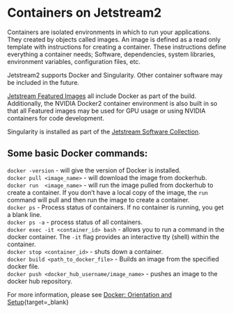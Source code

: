 # Containers on Jetstream2

Containers are isolated environments in which to run your applications. They created by objects called images. An image is defined as a read only template with instructions for creating a container. These instructions define everything a container needs; Software, dependencies, system libraries, environment variables, configuration files, etc.

Jetstream2 supports Docker and Singularity. Other container software may be included in the future.

[Jetstream Featured Images](featured.md) all include Docker as part of the build. Additionally, the NVIDIA Docker2 container environment is also built in so that all Featured images may be used for GPU usage or using NVIDIA containers for code development.

Singularity is installed as part of the [Jetstream Software Collection](software.md).


## Some basic Docker commands:

`docker -version`  - will give the version of Docker is installed.<br>
`docker pull <image_name>` - will download the image from dockerhub.<br>
`docker run  <image_name>` - will run the image pulled from dockerhub to create a container.
    If you don’t have a local copy of the image, the `run` command will pull and then run the image to create a container.<br>
`docker ps` - Process status of containers. If no container is running, you get a blank line.<br>
`docker ps -a` - process status of all containers.<br>
`docker exec -it <container_id> bash` - allows you to run a command in the docker container.
    The `-it` flag provides an interactive tty (shell) within the container.<br>
`docker stop <container_id>` - shuts down a container.<br>
`docker build <path_to_docker_file>` - Builds an image from the specified docker file.<br>
`docker push <docker_hub_username/image_name>` - pushes an image to the docker hub repository.<br>

For more information, please see [Docker: Orientation and Setup](https://docs.docker.com/get-started/){target=_blank}
